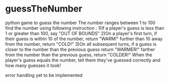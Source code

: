 # guessTheNumber
python game to guess the number
The number ranges between 1 to 100
find the number using following instruction :
1)If a player's guess is less than 1 or greater than 100, say "OUT OF BOUNDS"
2)On a player's first turn, if their guess is within 10 of the number, return "WARM!" further than 10 away from the number, return "COLD!"
3)On all subsequent turns, if a guess is closer to the number than the previous guess return "WARMER!" farther from the number than the previous guess, return "COLDER!"
When the player's guess equals the number, tell them they've guessed correctly and how many guesses it took!

error handling yet to be implemented
